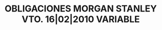 ---
layout: asset
title: OBLIGACIONES MORGAN STANLEY VTO. 16|02|2010 VARIABLE
isin: XS0185150082
---